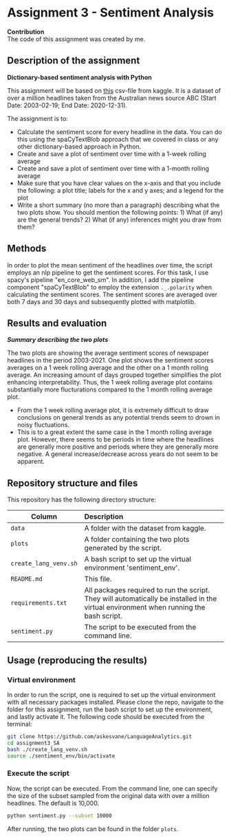 # Assignment 3 - Sentiment Analysis

__Contribution__<br>
The code of this assignment was created by me.

## Description of the assignment

__Dictionary-based sentiment analysis with Python__

This assignment will be based on [this](https://www.kaggle.com/therohk/million-headlines) csv-file from kaggle. It is a dataset of over a million headlines taken from the Australian news source ABC (Start Date: 2003-02-19; End Date: 2020-12-31).

The assignment is to:
- Calculate the sentiment score for every headline in the data. You can do this using the spaCyTextBlob approach that we covered in class or any other dictionary-based approach in Python.
- Create and save a plot of sentiment over time with a 1-week rolling average
- Create and save a plot of sentiment over time with a 1-month rolling average
- Make sure that you have clear values on the x-axis and that you include the following: a plot title; labels for the x and y axes; and a legend for the plot
- Write a short summary (no more than a paragraph) describing what the two plots show. You should mention the following points: 1) What (if any) are the general trends? 2) What (if any) inferences might you draw from them?

## Methods 

In order to plot the mean sentiment of the headlines over time, the script employs an nlp pipeline to get the sentiment scores. For this task, I use spacy's pipeline "en_core_web_sm". In addition, I add the pipeline component "spaCyTextBlob" to employ the extension ```._.polarity``` when calculating the sentiment scores. The sentiment scores are averaged over both 7 days and 30 days and subsequently plotted with matplotlib.

## Results and evaluation

___Summary describing the two plots___

The two plots are showing the average sentiment scores of newspaper headlines in the period 2003-2021. One plot shows the sentiment scores averages on a 1 week rolling average and the other on a 1 month rolling average. An increasing amount of days grouped together simplifies the plot enhancing interpretability. Thus, the 1 week rolling average plot contains substantially more flucturations compared to the 1 month rolling average plot.
- From the 1 week rolling average plot, it is extremely difficult to draw conclusions on general trends as any potential trends seem to drown in noisy fluctuations.
- This is to a great extent the same case in the 1 month rolling average plot. However, there seems to be periods in time where the headlines are generally more positive and periods where they are generally more negative. A general increase/decrease across years do not seem to be apparent.

## Repository structure and files
This repository has the following directory structure:

| Column | Description|
|--------|:-----------|
```data```| A folder with the dataset from kaggle.
```plots```| A folder containing the two plots generated by the script.
```create_lang_venv.sh```| A bash script to set up the virtual environment 'sentiment_env'.
```README.md```| This file.
```requirements.txt```| All packages required to run the script. They will automatically be installed in the virtual environment when running the bash script.
```sentiment.py```| The script to be executed from the command line.

## Usage (reproducing the results)

### Virtual environment
In order to run the script, one is required to set up the virtual environment with all necessary packages installed. Please clone the repo, navigate to the folder for this assignment, run the bash script to set up the environment, and lastly activate it. The following code should be executed from the terminal:

```bash
git clone https://github.com/askesvane/LanguageAnalytics.git
cd assignment3_SA
bash ./create_lang_venv.sh
source ./sentiment_env/bin/activate
```

### Execute the script 
Now, the script can be executed. From the command line, one can specify the size of the subset sampled from the original data with over a million headlines. The default is 10,000.

```bash
python sentiment.py --subset 10000
```
After running, the two plots can be found in the folder ```plots```.










